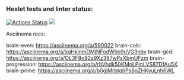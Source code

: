 ### Hexlet tests and linter status:
[![Actions Status](https://github.com/jobsrip/python-project-49/workflows/hexlet-check/badge.svg)](https://github.com/jobsrip/python-project-49/actions)
<a href="https://codeclimate.com/github/jobsrip/python-project-49/maintainability"><img src="https://api.codeclimate.com/v1/badges/2e8e6d60fe9584926578/maintainability" /></a>




Asciinema recs:

brain-even: https://asciinema.org/a/590022
brain-calc: https://asciinema.org/a/xqHklnmDMjNFodW6o9uVG3nbv
brain-gcd: https://asciinema.org/a/OL3F8o92z9Xz387wPsXbmUFzm
brain-progression: https://asciinema.org/a/rbVhdk50KMnLPmLVS87DfAu5X
brain-prime: https://asciinema.org/a/b0gjMrbtqhPs8oZHKyuLnh6WL